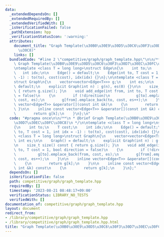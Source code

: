 ```yaml
---
data:
  _extendedDependsOn: []
  _extendedRequiredBy: []
  _extendedVerifiedWith: []
  _isVerificationFailed: false
  _pathExtension: hpp
  _verificationStatusIcon: ':warning:'
  attributes:
    document_title: "Graph Template(\u30B0\u30E9\u30D5\u30C6\u30F3\u30D7\u30EC\u30FC\
      \u30C8)"
    links: []
  bundledCode: "#line 2 \"competitive/graph/graph_template.hpp\"\n\n/**\n * @brief\
    \ Graph Template(\u30B0\u30E9\u30D5\u30C6\u30F3\u30D7\u30EC\u30FC\u30C8)\n */\n\
    \ntemplate <class T = long long>\nstruct Edge\n{\n    int to;\n    T cost;\n \
    \   int idx;\n\n    Edge() = default;\n    Edge(int to, T cost = 1, int idx =\
    \ -1) : to(to), cost(cost), idx(idx) {}\n};\n\ntemplate <class T = long long>\n\
    struct Graph\n{\n    vector<vector<Edge<T>>> g;\n    int es;\n\n    Graph() =\
    \ default;\n    explicit Graph(int n) : g(n), es(0) {}\n\n    size_t size() const\
    \ { return g.size(); }\n    void add_edge(int from, int to, T cost = 1, bool direction\
    \ = false)\n    {\n        if (!direction)\n            g[to].emplace_back(from,\
    \ cost, es);\n        g[from].emplace_back(to, cost, es++);\n    }\n\n    inline\
    \ vector<Edge<T>> &operator[](const int &k)\n    {\n        return g[k];\n   \
    \ }\n\n    inline const vector<Edge<T>> &operator[](const int &k) const\n    {\n\
    \        return g[k];\n    }\n};\n"
  code: "#pragma once\n\n/**\n * @brief Graph Template(\u30B0\u30E9\u30D5\u30C6\u30F3\
    \u30D7\u30EC\u30FC\u30C8)\n */\n\ntemplate <class T = long long>\nstruct Edge\n\
    {\n    int to;\n    T cost;\n    int idx;\n\n    Edge() = default;\n    Edge(int\
    \ to, T cost = 1, int idx = -1) : to(to), cost(cost), idx(idx) {}\n};\n\ntemplate\
    \ <class T = long long>\nstruct Graph\n{\n    vector<vector<Edge<T>>> g;\n   \
    \ int es;\n\n    Graph() = default;\n    explicit Graph(int n) : g(n), es(0) {}\n\
    \n    size_t size() const { return g.size(); }\n    void add_edge(int from, int\
    \ to, T cost = 1, bool direction = false)\n    {\n        if (!direction)\n  \
    \          g[to].emplace_back(from, cost, es);\n        g[from].emplace_back(to,\
    \ cost, es++);\n    }\n\n    inline vector<Edge<T>> &operator[](const int &k)\n\
    \    {\n        return g[k];\n    }\n\n    inline const vector<Edge<T>> &operator[](const\
    \ int &k) const\n    {\n        return g[k];\n    }\n};"
  dependsOn: []
  isVerificationFile: false
  path: competitive/graph/graph_template.hpp
  requiredBy: []
  timestamp: '2023-08-21 08:48:17+09:00'
  verificationStatus: LIBRARY_NO_TESTS
  verifiedWith: []
documentation_of: competitive/graph/graph_template.hpp
layout: document
redirect_from:
- /library/competitive/graph/graph_template.hpp
- /library/competitive/graph/graph_template.hpp.html
title: "Graph Template(\u30B0\u30E9\u30D5\u30C6\u30F3\u30D7\u30EC\u30FC\u30C8)"
---
```

